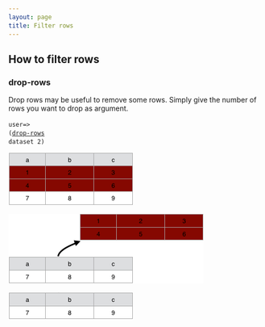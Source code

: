 ```yaml
---
layout: page
title: Filter rows
---
```


## How to filter rows

### drop-rows

Drop rows may be useful to remove some rows. Simply give the number of rows you want to drop as argument.

<code>user=> (<a href="http://api.grafter.org/0.2/grafter.tabular.html#var-drop-rows" target="_blank">drop-rows</a> dataset 2)</code>

![Data Screenshot](/assets/230_filter_raws_1.png)

![Data Screenshot](/assets/230_filter_raws_2.png)

![Data Screenshot](/assets/230_filter_raws_3.png)
